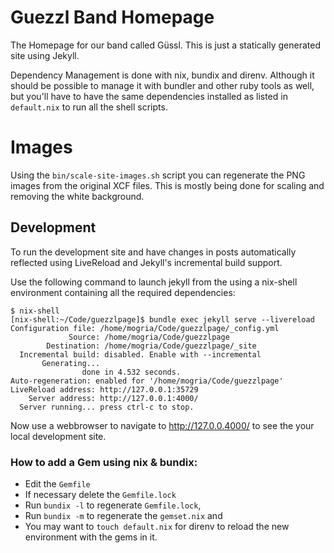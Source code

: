 # Guezzl Band Homepage

The Homepage for our band called Güssl. This is just a statically generated site using Jekyll.

Dependency Management is done with nix, bundix and direnv. Although it should be possible to manage it with bundler and other ruby tools as well, but you'll have to have the same dependencies installed as listed in `default.nix` to run all the shell scripts.

# Images

Using the `bin/scale-site-images.sh` script you can regenerate the PNG images from the original XCF files. This is mostly being done for scaling and removing the white background.

## Development

To run the development site and have changes in posts automatically reflected using LiveReload and Jekyll's incremental build support.

Use the following command to launch jekyll from the using a nix-shell environment containing all the required dependencies:

    $ nix-shell
    [nix-shell:~/Code/guezzlpage]$ bundle exec jekyll serve --livereload
    Configuration file: /home/mogria/Code/guezzlpage/_config.yml
                 Source: /home/mogria/Code/guezzlpage
            Destination: /home/mogria/Code/guezzlpage/_site
      Incremental build: disabled. Enable with --incremental
           Generating...
                    done in 4.532 seconds.
    Auto-regeneration: enabled for '/home/mogria/Code/guezzlpage'
    LiveReload address: http://127.0.0.1:35729
        Server address: http://127.0.0.1:4000/
      Server running... press ctrl-c to stop.


Now use a webbrowser to navigate to http://127.0.0.4000/ to see the your local development site.

### How to add a Gem using nix & bundix:

 * Edit the `Gemfile`
 * If necessary delete the `Gemfile.lock`
 * Run `bundix -l` to regenerate `Gemfile.lock`,
 * Run `bundix -m` to regenerate the `gemset.nix` and
 * You may want to `touch default.nix` for direnv to reload the new environment with the gems in it.



